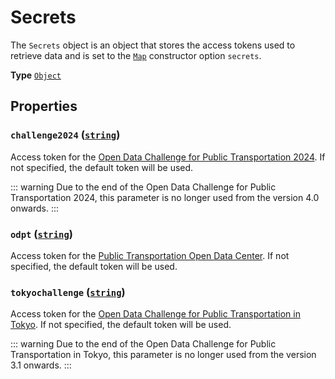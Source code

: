 # Secrets

The `Secrets` object is an object that stores the access tokens used to retrieve data and is set to the [`Map`](./map.md) constructor option `secrets`.

**Type** [`Object`](https://developer.mozilla.org/docs/Web/JavaScript/Reference/Global_Objects/Object)

## Properties

### **`challenge2024`** ([`string`](https://developer.mozilla.org/docs/Web/JavaScript/Reference/Global_Objects/String))

Access token for the [Open Data Challenge for Public Transportation 2024](https://challenge2024.odpt.org/index-e.html). If not specified, the default token will be used.

::: warning
Due to the end of the Open Data Challenge for Public Transportation 2024, this parameter is no longer used from the version 4.0 onwards.
:::

### **`odpt`** ([`string`](https://developer.mozilla.org/docs/Web/JavaScript/Reference/Global_Objects/Object))

Access token for the [Public Transportation Open Data Center](https://www.odpt.org/en/). If not specified, the default token will be used.

### **`tokyochallenge`** ([`string`](https://developer.mozilla.org/docs/Web/JavaScript/Reference/Global_Objects/String))

Access token for the [Open Data Challenge for Public Transportation in Tokyo](https://tokyochallenge.odpt.org/en/). If not specified, the default token will be used.

::: warning
Due to the end of the Open Data Challenge for Public Transportation in Tokyo, this parameter is no longer used from the version 3.1 onwards.
:::
